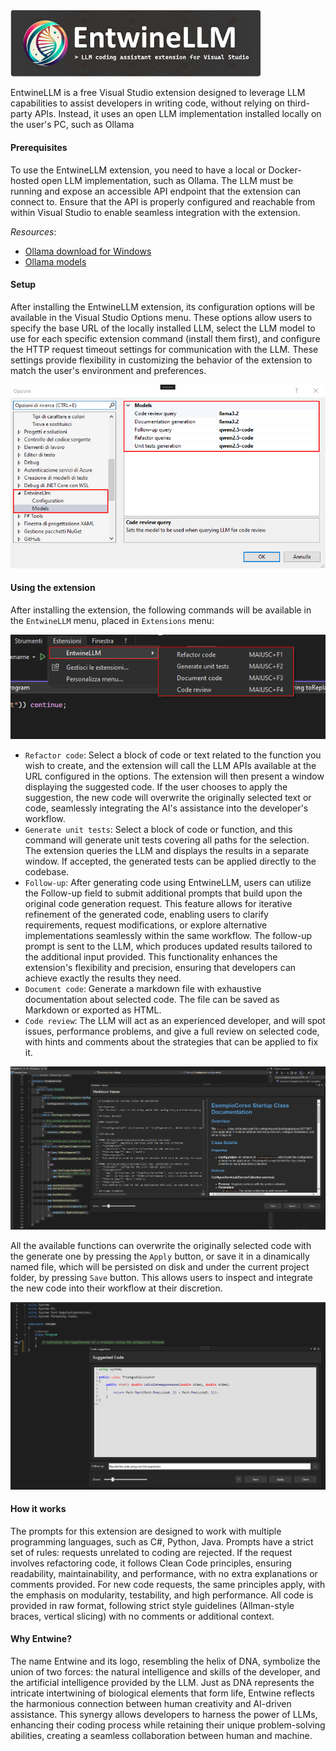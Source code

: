 <img src="./src/EntwineLLM/Resources/entwine-template-title.png" width="400"/>

EntwineLLM is a free Visual Studio extension designed to leverage LLM capabilities to assist developers in writing code, without relying on third-party APIs. Instead, it uses an open LLM implementation installed locally on the user's PC, such as Ollama

#### Prerequisites

To use the EntwineLLM extension, you need to have a local or Docker-hosted open LLM implementation, such as Ollama. The LLM must be running and expose an accessible API endpoint that the extension can connect to. Ensure that the API is properly configured and reachable from within Visual Studio to enable seamless integration with the extension.

*Resources*:
* [Ollama download for Windows](https://ollama.com/download/windows)
* [Ollama models](https://ollama.com/search)

#### Setup
After installing the EntwineLLM extension, its configuration options will be available in the Visual Studio Options menu. These options allow users to specify the base URL of the locally installed LLM, select the LLM model to use for each specific extension command (install them first), and configure the HTTP request timeout settings for communication with the LLM. These settings provide flexibility in customizing the behavior of the extension to match the user's environment and preferences.

![image](./src/EntwineLLM/Resources/vs-entwine-options.png)

#### Using the extension
After installing the extension, the following commands will be available in the `EntwineLLM` menu, placed in `Extensions` menu:

![image](./src/EntwineLLM/Resources/vs-entwine-menu.png)

* `Refactor code`: Select a block of code or text related to the function you wish to create, and the extension will call the LLM APIs available at the URL configured in the options. The extension will then present a window displaying the suggested code. If the user chooses to apply the suggestion, the new code will overwrite the originally selected text or code, seamlessly integrating the AI's assistance into the developer's workflow.
* `Generate unit tests`: Select a block of code or function, and this command will generate unit tests covering all paths for the selection. The extension queries the LLM and displays the results in a separate window. If accepted, the generated tests can be applied directly to the codebase.
* `Follow-up`: After generating code using EntwineLLM, users can utilize the Follow-up field to submit additional prompts that build upon the original code generation request. This feature allows for iterative refinement of the generated code, enabling users to clarify requirements, request modifications, or explore alternative implementations seamlessly within the same workflow. The follow-up prompt is sent to the LLM, which produces updated results tailored to the additional input provided. This functionality enhances the extension's flexibility and precision, ensuring that developers can achieve exactly the results they need.
* `Document code`: Generate a markdown file with exhaustive documentation about selected code. The file can be saved as Markdown or exported as HTML.
* `Code review`: The LLM will act as an experienced developer, and will spot issues, performance problems, and give a full review on selected code, with hints and comments about the strategies that can be applied to fix it.

![image](./src/EntwineLLM/Resources/vs-entwine-document.png)

All the available functions can overwrite the originally selected code with the generate one by pressing the `Apply` button, or save it in a dinamically named file, which will be persisted on disk and under the current project folder, by pressing `Save` button. This allows users to inspect and integrate the new code into their workflow at their discretion.

![image](./src/EntwineLLM/Resources/vs-entwine-suggestion.png)

#### How it works
The prompts for this extension are designed to work with multiple programming languages, such as C#, Python, Java. Prompts have a strict set of rules: requests unrelated to coding are rejected. If the request involves refactoring code, it follows Clean Code principles, ensuring readability, maintainability, and performance, with no extra explanations or comments provided. For new code requests, the same principles apply, with the emphasis on modularity, testability, and high performance. All code is provided in raw format, following strict style guidelines (Allman-style braces, vertical slicing) with no comments or additional context.

#### Why Entwine?
The name Entwine and its logo, resembling the helix of DNA, symbolize the union of two forces: the natural intelligence and skills of the developer, and the artificial intelligence provided by the LLM. Just as DNA represents the intricate intertwining of biological elements that form life, Entwine reflects the harmonious connection between human creativity and AI-driven assistance. This synergy allows developers to harness the power of LLMs, enhancing their coding process while retaining their unique problem-solving abilities, creating a seamless collaboration between human and machine.